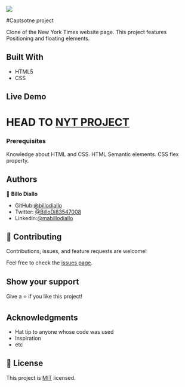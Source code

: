 ![](https://img.shields.io/badge/Microverse-blueviolet)

#Captsotne project



Clone of the New York Times website page. This project features Positioning and floating elements.

## Built With

- HTML5
- CSS


## Live Demo

HEAD TO
[NYT PROJECT]()
=======





### Prerequisites
Knowledge about HTML and CSS.
HTML Semantic elements.
CSS flex property.




## Authors


👤 **Billo Diallo**

- GitHub:[@billodiallo](https://github.com/billodiallo)
- Twitter: [@BilloDi83547008](https://twitter.com/BilloDi83547008)
- Linkedin:[@mabillodiallo](https://www.linkedin.com/in/mabillodiallo/)

## 🤝 Contributing

Contributions, issues, and feature requests are welcome!

Feel free to check the [issues page](issues/).

## Show your support

Give a ⭐️ if you like this project!

## Acknowledgments

- Hat tip to anyone whose code was used
- Inspiration
- etc

## 📝 License

This project is [MIT](https://choosealicense.com/licenses/mit/) licensed.

